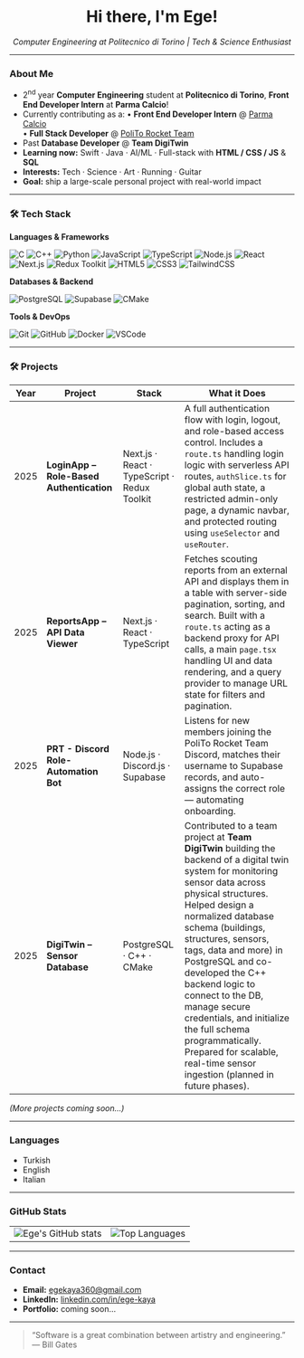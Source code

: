 <h1 align="center">Hi there, I'm Ege!</h1>

<p align="center">
  <em>Computer Engineering at Politecnico di Torino | Tech &amp; Science Enthusiast</em>
</p>

---

###  About Me
-  2<sup>nd</sup> year **Computer Engineering** student at **Politecnico di Torino**, **Front End Developer Intern** at **Parma Calcio**!
-  Currently contributing as a:
  • **Front End Developer Intern** @ <a href="https://www.parmacalcio1913.com">Parma Calcio</a>  
  • **Full Stack Developer** @ <a href="https://www.politorocketteam.it">PoliTo Rocket Team</a>  
-    Past **Database Developer** @ **Team DigiTwin**
-  **Learning now:** Swift · Java · AI/ML · Full-stack with **HTML / CSS / JS** &amp; **SQL**
-  **Interests:** Tech · Science · Art · Running · Guitar
-  **Goal:** ship a large-scale personal project with real-world impact

---

### 🛠️ Tech Stack

**Languages & Frameworks**

![C](https://img.shields.io/badge/C-00599C?style=flat&logo=c&logoColor=white)
![C++](https://img.shields.io/badge/C++-00599C?style=flat&logo=c%2B%2B&logoColor=white)
![Python](https://img.shields.io/badge/Python-3776AB?style=flat&logo=python&logoColor=white)
![JavaScript](https://img.shields.io/badge/JavaScript-F7DF1E?style=flat&logo=javascript&logoColor=black)
![TypeScript](https://img.shields.io/badge/TypeScript-3178C6?style=flat&logo=typescript&logoColor=white)
![Node.js](https://img.shields.io/badge/Node.js-339933?style=flat&logo=node.js&logoColor=white)
![React](https://img.shields.io/badge/React-20232A?style=flat&logo=react&logoColor=61DAFB)
![Next.js](https://img.shields.io/badge/Next.js-000000?style=flat&logo=next.js&logoColor=white)
![Redux Toolkit](https://img.shields.io/badge/Redux_Toolkit-764ABC?style=flat&logo=redux&logoColor=white)
![HTML5](https://img.shields.io/badge/HTML5-E34F26?style=flat&logo=html5&logoColor=white)
![CSS3](https://img.shields.io/badge/CSS3-1572B6?style=flat&logo=css3&logoColor=white)
![TailwindCSS](https://img.shields.io/badge/TailwindCSS-06B6D4?style=flat&logo=tailwind-css&logoColor=white)

**Databases & Backend**

![PostgreSQL](https://img.shields.io/badge/PostgreSQL-4169E1?style=flat&logo=postgresql&logoColor=white)
![Supabase](https://img.shields.io/badge/Supabase-3ECF8E?style=flat&logo=supabase&logoColor=white)
![CMake](https://img.shields.io/badge/CMake-064F8C?style=flat&logo=cmake&logoColor=white)

**Tools & DevOps**

![Git](https://img.shields.io/badge/Git-F05032?style=flat&logo=git&logoColor=white)
![GitHub](https://img.shields.io/badge/GitHub-181717?style=flat&logo=github&logoColor=white)
![Docker](https://img.shields.io/badge/Docker-2496ED?style=flat&logo=docker&logoColor=white)
![VSCode](https://img.shields.io/badge/VSCode-007ACC?style=flat&logo=visual-studio-code&logoColor=white)

---
### 🛠️ Projects

| Year | Project                                  | Stack                                        | What it Does                                                                                                                                                                                                                                                                                                                                                                                                                                                                                  |
| ---- | ---------------------------------------- | -------------------------------------------- | --------------------------------------------------------------------------------------------------------------------------------------------------------------------------------------------------------------------------------------------------------------------------------------------------------------------------------------------------------------------------------------------------------------------------------------------------------------------------------------------- |
| 2025 | **LoginApp – Role-Based Authentication** | Next.js · React · TypeScript · Redux Toolkit | A full authentication flow with login, logout, and role-based access control. Includes a `route.ts` handling login logic with serverless API routes, `authSlice.ts` for global auth state, a restricted admin-only page, a dynamic navbar, and protected routing using `useSelector` and `useRouter`.                                                                                                                                                                                         |
| 2025 | **ReportsApp – API Data Viewer**         | Next.js · React · TypeScript                 | Fetches scouting reports from an external API and displays them in a table with server-side pagination, sorting, and search. Built with a `route.ts` acting as a backend proxy for API calls, a main `page.tsx` handling UI and data rendering, and a query provider to manage URL state for filters and pagination.                                                                                                                                                                          |
| 2025 | **PRT - Discord Role-Automation Bot**    | Node.js · Discord.js · Supabase              | Listens for new members joining the PoliTo Rocket Team Discord, matches their username to Supabase records, and auto-assigns the correct role — automating onboarding.                                                                                                                                                                                                                                                                                                                        |
| 2025 | **DigiTwin – Sensor Database**           | PostgreSQL · C++ · CMake                     | Contributed to a team project at **Team DigiTwin** building the backend of a digital twin system for monitoring sensor data across physical structures. Helped design a normalized database schema (buildings, structures, sensors, tags, data and more) in PostgreSQL and co-developed the C++ backend logic to connect to the DB, manage secure credentials, and initialize the full schema programmatically. Prepared for scalable, real-time sensor ingestion (planned in future phases). |

*(More projects coming soon…)*

---

###  Languages
-  Turkish
-  English
-  Italian

---

### GitHub Stats

<table align="center">
  <tr>
    <td>
      <img src="https://github-readme-stats.vercel.app/api?username=egekaya1&show_icons=true&theme=radical" alt="Ege's GitHub stats" />
    </td>
    <td>
      <img src="https://github-readme-stats.vercel.app/api/top-langs/?username=egekaya1&layout=compact&theme=radical" alt="Top Languages" />
    </td>
  </tr>
</table>

---

###  Contact
-  **Email:** <a href="mailto:egekaya360@gmail.com">egekaya360@gmail.com</a>  
-  **LinkedIn:** <a href="https://www.linkedin.com/in/ege-kaya/">linkedin.com/in/ege-kaya</a>  
-  **Portfolio:** coming soon…

---

> “Software is a great combination between artistry and engineering.” — Bill Gates

